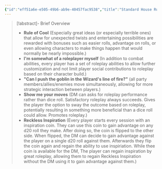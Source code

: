 ```yaml
---
{"id":"eff51a6e-e505-49b6-ab9e-40457fac9538","title":"Standard House Rules","description":"The House Rules I generally use for Dungeons & Dragons.","publish":true,"date_created":"Sunday, April 21st 2024, 10:55:02 pm","date_modified":"Sunday, April 21st 2024, 11:20:44 pm","cssclasses":["mado-heading"],"path":"Tabletop/Homebrew/Dungeons & Dragons/Standard House Rules.md","permalink":"/tabletop/homebrew/dungeons-and-dragons/standard-house-rules/","PassFrontmatter":true}
---
```



> [!abstract]- Brief Overview
> - **Rule of Cool** (Especially great ideas (or especially terrible ones) that allow for unexpected twists and entertaining possibilities are rewarded with bonuses such as easier rolls, advantage on rolls, or even allowing characters to make things happen that would normally be nearly impossible.)
> - **I'm somewhat of a roleplayer myself** (In addition to combat abilities, every player has a set of roleplay abilities to allow further customization and not limit player social contributions to roleplay based on their character build.)
> - **"Can I push the goblin in the Wizard's line of fire?"** (all party members/allies/enemies move simultaneously, allowing for more strategic interaction between players.)
> - **Show me your moves** (DM can asks for roleplay performance rather than dice roll. Satisfactory roleplay always succeeds. Gives the player the option to sway the outcome based on roleplay, potentially resulting in something more beneficial than a dice roll could allow. Promotes roleplay.)
> - **Reckless Inspiration** (Every player starts every session with an inspiration coin. They can use this coin to gain advantage on any d20 roll they make. After doing so, the coin is flipped to the other side. When flipped, the DM can decide to gain advantage against the player on a single d20 roll against them. Afterwards they flip the coin again and regain the ability to use inspiriation. While thee coin is available for the DM, The player can regain inspiration by great roleplay, allowing them to regain Reckless Inspiration without the DM using it to gain advantage against them.)
